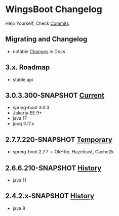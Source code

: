 <!-- Keep a Changelog guide -> https://keepachangelog.com -->

# WingsBoot Changelog

Help Yourself, Check [Commits]

## Migrating and Changelog

- notable [Changes] in Docs

## 3.x. Roadmap

- stable api

## 3.0.3.300-SNAPSHOT [Current]

- spring-boot 3.0.3
- Jakarta EE 9+
- java 17
- jooq 3.17.x

## 2.7.7.220-SNAPSHOT [Temporary]

- spring-boot 2.7.7 💥 OkHttp, Hazelcast, Cache2k

## 2.6.6.210-SNAPSHOT [History]

- java 11

## 2.4.2.x-SNAPSHOT [History]

- java 8

[Current]: https://github.com/trydofor/pro.fessional.wings
[History]: https://github.com/trydofor/pro.fessional.wings/tags
[Temporary]: https://github.com/trydofor/pro.fessional.wings/tags
[Commits]: https://github.com/trydofor/pro.fessional.wings/commits/develop
[Changes]: https://wings.fessional.pro/9-example/9a.wings-change/
